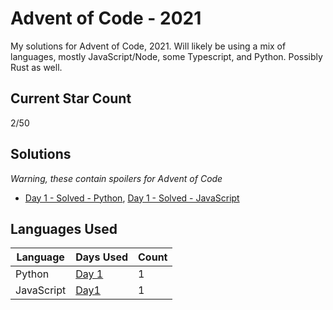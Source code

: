 # Advent of Code - 2021

My solutions for Advent of Code, 2021. Will likely be using a mix of languages, mostly JavaScript/Node, some Typescript, and Python. Possibly Rust as well.

## Current Star Count

2/50

## Solutions

_Warning, these contain spoilers for Advent of Code_

- [Day 1 - Solved - Python](/code/day1.py), [Day 1 - Solved - JavaScript](/code/day1.js)

## Languages Used

| Language   | Days Used              | Count |
| ---------- | ---------------------- | ----- |
| Python     | [Day 1](/code/day1.py) | 1     |
| JavaScript | [Day1](/code/day1.js)  | 1     |
